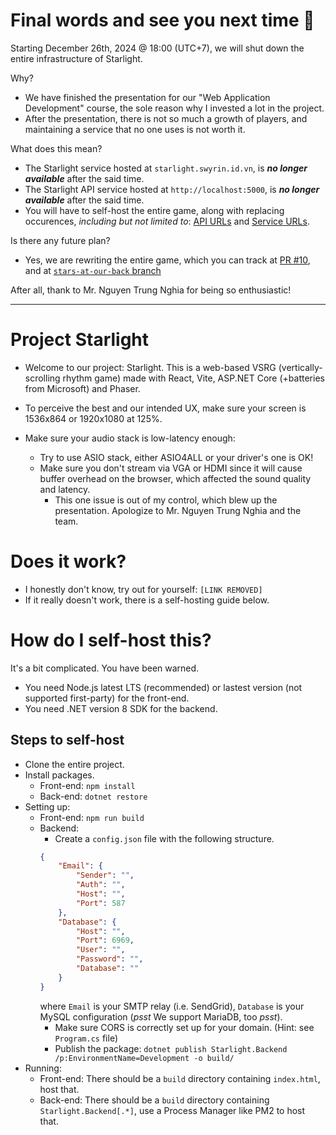 # Final words and see you next time 👋

Starting December 26th, 2024 @ 18:00 (UTC+7), we will shut down the entire infrastructure of Starlight.

Why?

- We have finished the presentation for our "Web Application Development" course, the sole reason why I invested a lot in the project.
- After the presentation, there is not so much a growth of players, and maintaining a service that no one uses is not worth it.

What does this mean?

- The Starlight service hosted at `starlight.swyrin.id.vn`, is **_no longer available_** after the said time.
- The Starlight API service hosted at `http://localhost:5000`, is **_no longer available_** after the said time.
- You will have to self-host the entire game, along with replacing occurences, _including but not limited to_: [API URLs](https://github.com/search?q=repo%3Ateam-nameless%2Fstarlight%20http://localhost:5000&type=code) and [Service URLs](https://github.com/search?q=repo%3Ateam-nameless%2Fstarlight+starlight.swyrin.id.vn&type=code).

Is there any future plan?

- Yes, we are rewriting the entire game, which you can track at [PR #10](https://github.com/team-nameless/starlight/pull/10), and at [`stars-at-our-back` branch](https://github.com/team-nameless/starlight/tree/stars-at-our-back)

After all, thank to Mr. Nguyen Trung Nghia for being so enthusiastic!

---

# Project Starlight

- Welcome to our project: Starlight. This is a web-based VSRG (vertically-scrolling rhythm game) made with React,
  Vite, ASP.NET Core (+batteries from Microsoft) and Phaser.

- To perceive the best and our intended UX, make sure your screen is 1536x864 or 1920x1080 at 125%.

- Make sure your audio stack is low-latency enough:
    - Try to use ASIO stack, either ASIO4ALL or your driver's one is OK!
    - Make sure you don't stream via VGA or HDMI since it will cause buffer overhead on the browser, which affected the sound quality and latency.
        - This one issue is out of my control, which blew up the presentation. Apologize to Mr. Nguyen Trung Nghia and the team.

# Does it work?

- I honestly don't know, try out for yourself: `[LINK REMOVED]`
- If it really doesn't work, there is a self-hosting guide below.

# How do I self-host this?

It's a bit complicated. You have been warned.

- You need Node.js latest LTS (recommended) or lastest version (not supported first-party) for the front-end.
- You need .NET version 8 SDK for the backend.

## Steps to self-host

- Clone the entire project.
- Install packages.
    - Front-end: `npm install`
    - Back-end: `dotnet restore`
- Setting up:
    - Front-end: `npm run build`
    - Backend:
        - Create a `config.json` file with the following structure.
        ```json
        {
            "Email": {
                "Sender": "",
                "Auth": "",
                "Host": "",
                "Port": 587
            },
            "Database": {
                "Host": "",
                "Port": 6969,
                "User": "",
                "Password": "",
                "Database": ""
            }
        }
        ```
        where `Email` is your SMTP relay (i.e. SendGrid), `Database` is your MySQL configuration (_psst_ We support MariaDB, too _psst_).
        - Make sure CORS is correctly set up for your domain. (Hint: see `Program.cs` file)
        - Publish the package: `dotnet publish Starlight.Backend /p:EnvironmentName=Development -o build/`
- Running:
    - Front-end: There should be a `build` directory containing `index.html`, host that.
    - Back-end: There should be a `build` directory containing `Starlight.Backend[.*]`, use a Process Manager like PM2 to host that.
